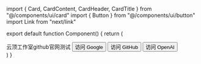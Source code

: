 import { Card, CardContent, CardHeader, CardTitle } from "@/components/ui/card"
import { Button } from "@/components/ui/button"
import Link from "next/link"

export default function Component() {
  return (
    <div className="min-h-screen bg-gray-100 flex items-center justify-center p-4">
      <Card className="w-full max-w-md">
        <CardHeader>
          <CardTitle className="text-2xl font-bold text-center">云顶工作室github官网测试</CardTitle>
        </CardHeader>
        <CardContent className="space-y-4">
          <Button asChild className="w-full">
            <Link href="https://www.google.com" target="_blank" rel="noopener noreferrer">
              访问 Google
            </Link>
          </Button>
          <Button asChild className="w-full" variant="outline">
            <Link href="https://www.github.com" target="_blank" rel="noopener noreferrer">
              访问 GitHub
            </Link>
          </Button>
          <Button asChild className="w-full" variant="secondary">
            <Link href="https://www.openai.com" target="_blank" rel="noopener noreferrer">
              访问 OpenAI
            </Link>
          </Button>
        </CardContent>
      </Card>
    </div>
  )
}
